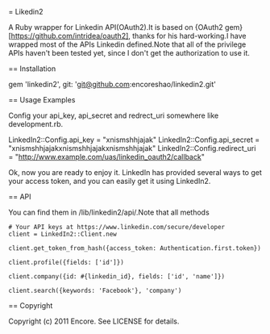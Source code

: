 = Likedin2

A Ruby wrapper for Linkedin API(OAuth2).It is based on {OAuth2 gem}[https://github.com/intridea/oauth2], thanks for his hard-working.I have wrapped most of the APIs Linkedin defined.Note that all of the privilege APIs haven't been tested yet, since I don't get the authorization to use it.

== Installation

  gem 'linkedin2', git: 'git@github.com:encoreshao/linkedin2.git'
  
== Usage Examples

Config your api_key, api_secret and redrect_uri somewhere like development.rb.

  LinkedIn2::Config.api_key = "xnismshhjajak"
  LinkedIn2::Config.api_secret = "xnismshhjajakxnismshhjajakxnismshhjajak"
  LinkedIn2::Config.redirect_uri = "http://www.example.com/uas/linkedin_oauth2/callback"

Ok, now you are ready to enjoy it. LinkedIn has provided several ways to get your access token, and you can easily get it using LinkedIn2.


== API

You can find them in /lib/linkedin2/api/.Note that all methods 
    
    # Your API keys at https://www.linkedin.com/secure/developer
    client = LinkedIn2::Client.new

    client.get_token_from_hash({access_token: Authentication.first.token})

    client.profile({fields: ['id']})

    client.company({id: #{linkedin_id}, fields: ['id', 'name']})

    client.search({keywords: 'Facebook'}, 'company') 
  
== Copyright

Copyright (c) 2011 Encore. See LICENSE for details.
